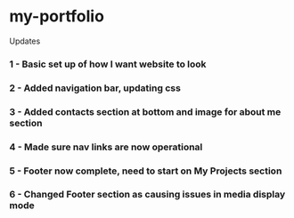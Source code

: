 # my-portfolio

Updates

### 1 - Basic set up of how I want website to look

### 2 - Added navigation bar, updating css

### 3 - Added contacts section at bottom and image for about me section

### 4 - Made sure nav links are now operational

### 5 - Footer now complete, need to start on My Projects section

### 6 - Changed Footer section as causing issues in media display mode
